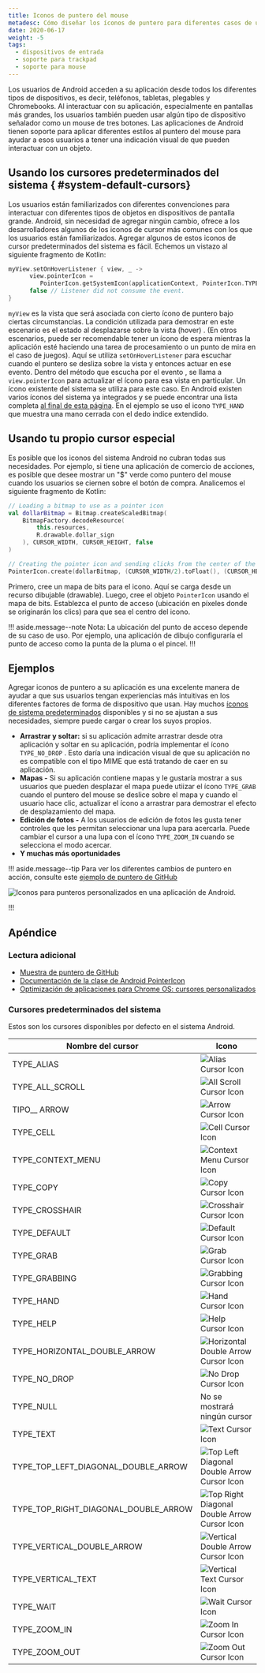 ```yaml
---
title: Iconos de puntero del mouse
metadesc: Cómo diseñar los íconos de puntero para diferentes casos de uso.
date: 2020-06-17
weight: -5
tags:
  - dispositivos de entrada
  - soporte para trackpad
  - soporte para mouse
---
```


Los usuarios de Android acceden a su aplicación desde todos los diferentes tipos de dispositivos, es decir, teléfonos, tabletas, plegables y Chromebooks. Al interactuar con su aplicación, especialmente en pantallas más grandes, los usuarios también pueden usar algún tipo de dispositivo señalador como un mouse de tres botones. Las aplicaciones de Android tienen soporte para aplicar diferentes estilos al puntero del mouse para ayudar a esos usuarios a tener una indicación visual de que pueden interactuar con un objeto.

## Usando los cursores predeterminados del sistema { #system-default-cursors}

Los usuarios están familiarizados con diferentes convenciones para interactuar con diferentes tipos de objetos en dispositivos de pantalla grande. Android, sin necesidad de agregar ningún cambio, ofrece a los desarrolladores algunos de los iconos de cursor más comunes con los que los usuarios están familiarizados. Agregar algunos de estos iconos de cursor predeterminados del sistema es fácil. Echemos un vistazo al siguiente fragmento de Kotlin:

```kotlin
myView.setOnHoverListener { view, _ ->
      view.pointerIcon =
         PointerIcon.getSystemIcon(applicationContext, PointerIcon.TYPE_HAND)
      false // Listener did not consume the event.
}
```

`myView` es la vista que será asociada con cierto ícono de puntero bajo ciertas circumstancias. La condición utilizada para demostrar en este escenario es el estado al desplazarse sobre la vista (hover) . (En otros escenarios, puede ser recomendable tener un ícono de espera mientras la aplicación esté haciendo una tarea de procesamiento o un punto de mira en el caso de juegos). Aquí se utiliza `setOnHoverListener` para escuchar cuando el puntero se desliza sobre la vista y entonces actuar en ese evento. Dentro del método que escucha por el evento , se llama a `view.pointerIcon` para actualizar el ícono para esa vista en particular. Un ícono existente del sistema se utiliza para este caso. En Android existen varios íconos del sistema ya integrados y se puede encontrar una lista completa [al final de esta página](/{{locale.code}}/android/pointer-styling#system-default-cursors). En el ejemplo se uso el icono `TYPE_HAND` que muestra una mano cerrada con el dedo indice extendido.

## Usando tu propio cursor especial

Es posible que los iconos del sistema Android no cubran todas sus necesidades. Por ejemplo, si tiene una aplicación de comercio de acciones, es posible que desee mostrar un "\$" verde como puntero del mouse cuando los usuarios se ciernen sobre el botón de compra. Analicemos el siguiente fragmento de Kotlin:

```kotlin
// Loading a bitmap to use as a pointer icon
val dollarBitmap = Bitmap.createScaledBitmap(
    BitmapFactory.decodeResource(
        this.resources,
        R.drawable.dollar_sign
    ), CURSOR_WIDTH, CURSOR_HEIGHT, false
)

// Creating the pointer icon and sending clicks from the center of the mouse icon
PointerIcon.create(dollarBitmap, (CURSOR_WIDTH/2).toFloat(), (CURSOR_HEIGHT/2).toFloat())
```

Primero, cree un mapa de bits para el icono. Aquí se carga desde un recurso dibujable (drawable). Luego, cree el objeto `PointerIcon` usando el mapa de bits. Establezca el punto de acceso (ubicación en píxeles donde se originarán los clics) para que sea el centro del icono.

!!! aside.message--note
Nota: La ubicación del punto de acceso depende de su caso de uso. Por ejemplo, una aplicación de dibujo configuraría el punto de acceso como la punta de la pluma o el pincel.
!!!

## Ejemplos

Agregar iconos de puntero a su aplicación es una excelente manera de ayudar a que sus usuarios tengan experiencias más intuitivas en los diferentes factores de forma de dispositivo que usan. Hay muchos [íconos de sistema predeterminados](/{{locale.code}}/android/pointer-styling#system-default-cursors) disponibles y si no se ajustan a sus necesidades, siempre puede cargar o crear los suyos propios.

- **Arrastrar y soltar:** si su aplicación admite arrastrar desde otra aplicación y soltar en su aplicación, podría implementar el ícono `TYPE_NO_DROP` . Esto daría una indicación visual de que su aplicación no es compatible con el tipo MIME que está tratando de caer en su aplicación.
- **Mapas -** Si su aplicación contiene mapas y le gustaría mostrar a sus usuarios que pueden desplazar el mapa puede utiizar el ícono `TYPE_GRAB` cuando el puntero del mouse se deslice sobre el mapa y cuando el usuario hace clic, actualizar el ícono a arrastrar para demostrar el efecto de desplazamiento del mapa.
- **Edición de fotos -** A los usuarios de edición de fotos les gusta tener controles que les permitan seleccionar una lupa para acercarla. Puede cambiar el cursor a una lupa con el ícono `TYPE_ZOOM_IN` cuando se selecciona el modo acercar.
- **Y muchas más oportunidades**

!!! aside.message--tip
Para ver los diferentes cambios de puntero en acción, consulte este [ejemplo de puntero de GitHub](https://github.com/chromeos/pointer-icon-sample)

![Iconos para punteros personalizados en una aplicación de Android.](ix://android/pointer-styling/pointer-icon.gif)

!!!

## Apéndice

### Lectura adicional

- [Muestra de puntero de GitHub](https://github.com/chromeos/pointer-icon-sample)
- [Documentación de la clase de Android PointerIcon](https://developer.android.com/reference/android/view/PointerIcon?hl={{locale.code}})
- [Optimización de aplicaciones para Chrome OS: cursores personalizados](https://developer.android.com/topic/arc/optimizing?hl={{locale.code}}#custom-cursors)

### Cursores predeterminados del sistema

Estos son los cursores disponibles por defecto en el sistema Android.

| Nombre del cursor                    | Icono                                                                                                                                                |
| ------------------------------------ | ---------------------------------------------------------------------------------------------------------------------------------------------------- |
| TYPE_ALIAS                           | ![Alias Cursor Icon](ix://android/pointer-styling/Mouse-Pointer0.png 'Cursor de alias')                                                              |
| TYPE_ALL_SCROLL                      | ![All Scroll Cursor Icon](ix://android/pointer-styling/Mouse-Pointer1.png 'Todos los cursores de desplazamiento')                                    |
| TIPO\_\_ ARROW                       | ![Arrow Cursor Icon](ix://android/pointer-styling/Mouse-Pointer2.png 'Cursor de la flecha')                                                          |
| TYPE_CELL                            | ![Cell Cursor Icon](ix://android/pointer-styling/Mouse-Pointer3.png 'Cursor Celular')                                                                |
| TYPE_CONTEXT_MENU                    | ![Context Menu Cursor Icon](ix://android/pointer-styling/Mouse-Pointer4.png 'Cursor del menú contextual')                                            |
| TYPE_COPY                            | ![Copy Cursor Icon](ix://android/pointer-styling/Mouse-Pointer5.png 'Copiar cursor')                                                                 |
| TYPE_CROSSHAIR                       | ![Crosshair Cursor Icon](ix://android/pointer-styling/Mouse-Pointer6.png 'Cursor en forma de cruz')                                                  |
| TYPE_DEFAULT                         | ![Default Cursor Icon](ix://android/pointer-styling/Mouse-Pointer7.png 'Cursor predeterminado')                                                      |
| TYPE_GRAB                            | ![Grab Cursor Icon](ix://android/pointer-styling/Mouse-Pointer8.png 'Agarrar cursor')                                                                |
| TYPE_GRABBING                        | ![Grabbing Cursor Icon](ix://android/pointer-styling/Mouse-Pointer9.png 'Agarrando el cursor')                                                       |
| TYPE_HAND                            | ![Hand Cursor Icon](ix://android/pointer-styling/Mouse-Pointer10.png 'Cursor de mano')                                                               |
| TYPE_HELP                            | ![Help Cursor Icon](ix://android/pointer-styling/Mouse-Pointer11.png 'Cursor de ayuda')                                                              |
| TYPE_HORIZONTAL_DOUBLE_ARROW         | ![Horizontal Double Arrow Cursor Icon](ix://android/pointer-styling/Mouse-Pointer12.png 'Cursor de doble flecha horizontal')                         |
| TYPE_NO_DROP                         | ![No Drop Cursor Icon](ix://android/pointer-styling/Mouse-Pointer13.png 'Sin cursor de caída')                                                       |
| TYPE_NULL                            | No se mostrará ningún cursor                                                                                                                         |
| TYPE_TEXT                            | ![Text Cursor Icon](ix://android/pointer-styling/Mouse-Pointer14.png 'Cursor de texto')                                                              |
| TYPE_TOP_LEFT_DIAGONAL_DOUBLE_ARROW  | ![Top Left Diagonal Double Arrow Cursor Icon](ix://android/pointer-styling/Mouse-Pointer15.png 'Cursor de doble flecha diagonal superior izquierda') |
| TYPE_TOP_RIGHT_DIAGONAL_DOUBLE_ARROW | ![Top Right Diagonal Double Arrow Cursor Icon](ix://android/pointer-styling/Mouse-Pointer16.png 'Cursor de doble flecha diagonal superior derecha')  |
| TYPE_VERTICAL_DOUBLE_ARROW           | ![Vertical Double Arrow Cursor Icon](ix://android/pointer-styling/Mouse-Pointer17.png 'Cursor vertical de doble flecha')                             |
| TYPE_VERTICAL_TEXT                   | ![Vertical Text Cursor Icon](ix://android/pointer-styling/Mouse-Pointer18.png 'Cursor de texto vertical')                                            |
| TYPE_WAIT                            | ![Wait Cursor Icon](ix://android/pointer-styling/Mouse-Pointer19.gif 'Espera cursor')                                                                |
| TYPE_ZOOM_IN                         | ![Zoom In Cursor Icon](ix://android/pointer-styling/Mouse-Pointer20.png 'Acercar el cursor')                                                         |
| TYPE_ZOOM_OUT                        | ![Zoom Out Cursor Icon](ix://android/pointer-styling/Mouse-Pointer21.png 'Alejar el cursor')                                                         |
